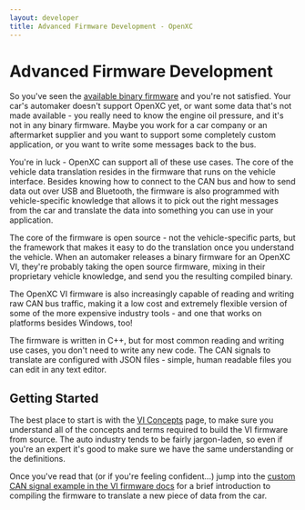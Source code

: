 ```yaml
---
layout: developer
title: Advanced Firmware Development - OpenXC
---
```


<div class="page-header">
    <h1>Advanced Firmware Development</h1>
</div>

So you've seen the [available binary firmware](/vehicle-interface/firmware.html)
and you're not satisfied. Your car's automaker doesn't support OpenXC yet, or
want some data that's not made available - you really need to know the engine
oil pressure, and it's not in any binary firmware. Maybe you work for a car
company or an aftermarket supplier and you want to support some completely
custom application, or you want to write some messages back to the bus.

You're in luck - OpenXC can support all of these use cases. The core of the
vehicle data translation resides in the firmware that runs on the vehicle
interface. Besides knowing how to connect to the CAN bus and how to send data
out over USB and Bluetooth, the firmware is also programmed with
vehicle-specific knowledge that allows it to pick out the right messages from
the car and translate the data into something you can use in your application.

The core of the firmware is open source - not the vehicle-specific parts, but
the framework that makes it easy to do the translation once you understand the
vehicle. When an automaker releases a binary firmware for an OpenXC VI, they're
probably taking the open source firmware, mixing in their proprietary vehicle
knowledge, and send you the resulting compiled binary.

The OpenXC VI firmware is also increasingly capable of reading and writing raw
CAN bus traffic, making it a low cost and extremely flexible version of some of
the more expensive industry tools - and one that works on platforms besides
Windows, too!

The firmware is written in C++, but for most common reading and writing use
cases, you don't need to write any new code. The CAN signals to translate are
configured with JSON files - simple, human readable files you can edit in any
text editor.

## Getting Started

The best place to start is with the [VI
Concepts](/vehicle-interface/concepts.html) page, to make sure you understand
all of the concepts and terms required to build the VI firmware from source. The
auto industry tends to be fairly jargon-laden, so even if you're an expert it's
good to make sure we have the same understanding or the definitions.

Once you've read that (or if you're feeling confident...) jump into the [custom
CAN signal example in the VI firmware
docs](http://vi-firmware.openxcplatform.com/en/latest/config/getting-started.html)
for a brief introduction to compiling the firmware to translate a new piece of
data from the car.
